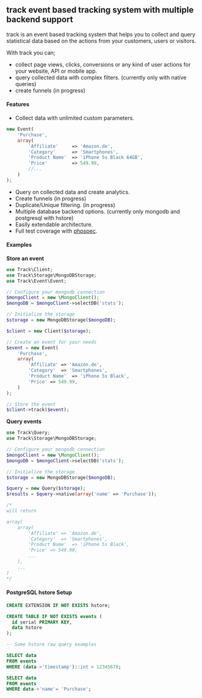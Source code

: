 ## track event based tracking system with multiple backend support

track is an event based tracking system that helps you to collect and query statistical data
based on the actions from your customers, users or visitors.

With track you can;

- collect page views, clicks, conversions or any kind of user actions for your website, API or mobile app.
- query collected data with complex filters. (currently only with native queries)
- create funnels (in progress)

#### Features

- Collect data with unlimited custom parameters.

```php
new Event(
    'Purchase',
    array(
        'Affiliate'     => 'Amazon.de',
        'Category'      => 'Smartphones',
        'Product Name'  => 'iPhone 5s Black 64GB',
        'Price'         => 549.99,
        //...
    )
);
```

- Query on collected data and create analytics.
- Create funnels (in progress)
- Duplicate/Unique filtering. (in progress)
- Multiple database backend options. (currently only mongodb and postgresql with hstore)
- Easily extendable architecture.
- Full test coverage with [phpspec](http://phpspec.net/).


#### Examples

**Store an event**

```php
use Track\Client;
use Track\Storage\MongoDBStorage;
use Track\Event\Event;

// Configure your mongodb connection
$mongoClient = new \MongoClient();
$mongoDB = $mongoClient->selectDB('stats');

// Initialize the storage
$storage = new MongoDBStorage($mongoDB);

$client = new Client($storage);

// Create an event for your needs
$event = new Event(
    'Purchase',
    array(
        'Affiliate' => 'Amazon.de',
        'Category'  => 'Smartphones',
        'Product Name'  => 'iPhone 5s Black',
        'Price' => 549.99,
    )
);

// Store the event
$client->track($event);
```

**Query events**

```php
use Track\Query;
use Track\Storage\MongoDBStorage;

// Configure your mongodb connection
$mongoClient = new \MongoClient();
$mongoDB = $mongoClient->selectDB('stats');

// Initialize the storage
$storage = new MongoDBStorage($mongoDB);

$query = new Query($storage);
$results = $query->native(array('name' => 'Purchase'));

/*
will return

array(
    array(
        'Affiliate' => 'Amazon.de',
        'Category'  => 'Smartphones',
        'Product Name'  => 'iPhone 5s Black',
        'Price' => 549.99,
        ...
    ),
    ...
)
*/

```

#### PostgreSQL hstore Setup

```sql
CREATE EXTENSION IF NOT EXISTS hstore;

CREATE TABLE IF NOT EXISTS events (
  id serial PRIMARY KEY,
  data hstore
);

-- Some hstore raw query examples

SELECT data
FROM events
WHERE (data->'timestamp')::int > 12345678;

SELECT data
FROM events
WHERE data->'name'= 'Purchase';

```
